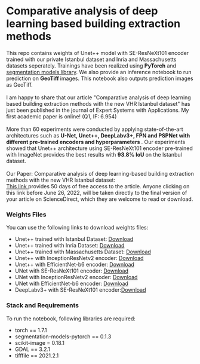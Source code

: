 <h1>Comparative analysis of deep learning based building extraction methods</h1>
This repo contains weights of Unet++ model with SE-ResNeXt101 encoder trained with our private Istanbul dataset and Inria and Massachusetts datasets seperately. Trainings have been realized using <b>PyTorch</b> and <a href="https://github.com/qubvel/segmentation_models.pytorch"> segmentation models library</a>. We also provide an inference notebook to run prediction on <b> GeoTiff </b> images. This notebook also outputs prediction images as GeoTiff.
<br><br>
I am happy to share that our article "Comparative analysis of deep learning based building extraction methods with the new VHR Istanbul dataset" has just been published in the journal of Expert Systems with Applications. My first academic paper is online! (Q1, IF: 6.954)
<br><br>
More than 60 experiments were conducted by applying state-of-the-art architectures such as <b/> U-Net, Unet++, DeepLabv3+, FPN and PSPNet with different pre-trained encoders and hyperparameters </b>. Our experiments showed that Unet++ architecture using SE-ResNeXt101 encoder pre-trained with ImageNet provides the best results with <b/>93.8% IoU </b> on the Istanbul dataset.
<br><br>
Our Paper: Comparative analysis of deep learning-based building extraction methods with the new VHR Istanbul dataset:<br>
<a href="https://authors.elsevier.com/a/1f1XN3PiGTLohZ">This link </a>provides 50 days of free access to the article. Anyone clicking on this link before June 26, 2022, will be taken directly to the final version of your article on ScienceDirect, which they are welcome to read or download.

<br>
<h3>Weights Files</h3>
You can use the following links to download weights files:
<ul>
<li> Unet++ trained with Istanbul Dataset: <a href="https://drive.google.com/file/d/1ue3w5UqLgd3e0nKfNIl4QmgswzA2wtRt/view?usp=sharing">Download</a> </li>
<li> Unet++ trained with Inria Dataset: <a href="https://drive.google.com/file/d/17SClh43guLZACAVOgnN4huhm7FCA0-OB/view?usp=sharing">Download</a> </li> 
<li> Unet++ trained with Massachusetts Dataset: <a href="https://drive.google.com/file/d/1ZJfTTU92vPgKPUD0CT_93e3_vuohEhSp/view?usp=sharing">Download</a></li>
<li>Unet++ with InceptionResNetv2 encoder: <a href="https://drive.google.com/file/d/1Fnegirgyhh9kuMGzXsBVCWLUavSOvYd7/view">Download</a></li>
<li>Unet++ with EfficientNet-b6 encoder: <a href="https://drive.google.com/file/d/1gPJkQjnVTr-4R8dwi6RdTDFbhB2UtcJJ/view">Download</a></li>
<li>UNet with SE-ResNeXt101 encoder: <a href="https://drive.google.com/file/d/1TUBiFYq_BI4N6iNtMcLuIK0GsGtyAw6f/view">Download</a></li>
<li>UNet with InceptionResNetv2 encoder: <a href="https://drive.google.com/file/d/14p0XaGcnqi45_yL1OgTzNSNsK7Y4Mwr-/view">Download</a></li>
<li>UNet with EfficientNet-b6 encoder: <a href="https://drive.google.com/file/d/1zkHMfWW07qrr_jLSyztrFR0kd-GKGIr7/view">Download</a></li>
<li>DeepLabv3+ with SE-ResNeXt101 encoder:<a href="https://drive.google.com/file/d/1Rh65zOo26Eilkeb_Zf_ZoSFfBEuuIhtx/view">Download</a></li>
</ul>

<h3> Stack and Requirements </h3>
To run the notebook, following libraries are required:
<ul>
  <li>torch == 1.7.1</li>
  <li>segmentation-models-pytorch == 0.1.3</li>
  <li>scikit-image = 0.18.1</li>
  <li>GDAL == 3.2.1</li>
  <li>tifffile == 2021.2.1</li>
</ul>
